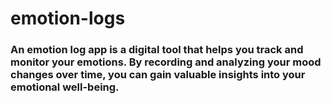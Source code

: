 # emotion-logs
### An emotion log app is a digital tool that helps you track and monitor your emotions. By recording and analyzing your mood changes over time, you can gain valuable insights into your emotional well-being.
